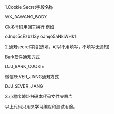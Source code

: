 1.Cookie 
Secret字段名称

WX_DAWANG_BODY

Ck多号码用回车换行
例如


oJnqo5cEzbz13y
oJnqo5aNklWHk1



2.通知secret字段(选填，可以不用填写，不填写无通知)

Bark软件通知方式

DJJ_BARK_COOKIE

微信SEVER_JIANG通知方式

DJJ_SEVER_JIANG


3.小程序地址扫码本代码文件夹图片



以上代码只用来学习编程和测试用途。

